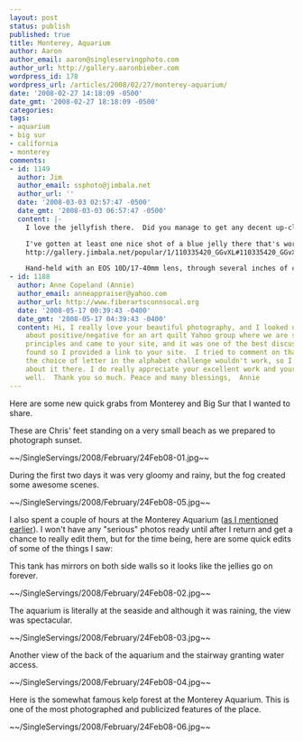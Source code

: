 ```yaml
---
layout: post
status: publish
published: true
title: Monterey, Aquarium
author: Aaron
author_email: aaron@singleservingphoto.com
author_url: http://gallery.aaronbieber.com
wordpress_id: 178
wordpress_url: /articles/2008/02/27/monterey-aquarium/
date: '2008-02-27 14:18:09 -0500'
date_gmt: '2008-02-27 18:18:09 -0500'
categories:
tags:
- aquarium
- big sur
- california
- monterey
comments:
- id: 1149
  author: Jim
  author_email: ssphoto@jimbala.net
  author_url: ''
  date: '2008-03-03 02:57:47 -0500'
  date_gmt: '2008-03-03 06:57:47 -0500'
  content: |-
    I love the jellyfish there.  Did you manage to get any decent up-close shots of the moon jellies without using a flash?  Those things continue to confound me because they have no well-defined edges for autofocus to work on and they move just a little too fast for the amount of light in the display to provide for a good shutter/aperture setting.

    I've gotten at least one nice shot of a blue jelly there that's worthy of display (imho):
    http://gallery.jimbala.net/popular/1/110335420_GGvXL#110335420_GGvXL-XL-LB

    Hand-held with an EOS 10D/17-40mm lens, through several inches of curved plexiglas.  I won't tell you how many other shots of the same exhibit got deleted. ;-)
- id: 1188
  author: Anne Copeland (Annie)
  author_email: anneappraiser@yahoo.com
  author_url: http://www.fiberartsconnsocal.org
  date: '2008-05-17 00:39:43 -0400'
  date_gmt: '2008-05-17 04:39:43 -0400'
  content: Hi, I really love your beautiful photography, and I looked up something
    about positive/negative for an art quilt Yahoo group where we are studying art
    principles and came to your site, and it was one of the best discussions I have
    found so I provided a link to your site.  I tried to comment on that page, but
    the choice of letter in the alphabet challenge wouldn't work, so I couldn't write
    about it there. I do really appreciate your excellent work and your writing as
    well.  Thank you so much. Peace and many blessings,  Annie
---
```

Here are some new quick grabs from Monterey and Big Sur that I wanted to
share.

These are Chris' feet standing on a very small beach as we prepared to
photograph sunset.

\~\~/SingleServings/2008/February/24Feb08-01.jpg\~\~

During the first two days it was very gloomy and rainy, but the fog
created some awesome scenes.

\~\~/SingleServings/2008/February/24Feb08-05.jpg\~\~

I also spent a couple of hours at the Monterey Aquarium ([as I mentioned
earlier](/articles/2008/02/26/big-sur-monterey-part-ii/)).
I won't have any "serious" photos ready until after I return and get a
chance to really edit them, but for the time being, here are some quick
edits of some of the things I saw:

This tank has mirrors on both side walls so it looks like the jellies go
on forever.

\~\~/SingleServings/2008/February/24Feb08-02.jpg\~\~

The aquarium is literally at the seaside and although it was raining,
the view was spectacular.

\~\~/SingleServings/2008/February/24Feb08-03.jpg\~\~

Another view of the back of the aquarium and the stairway granting water
access.

\~\~/SingleServings/2008/February/24Feb08-04.jpg\~\~

Here is the somewhat famous kelp forest at the Monterey Aquarium. This
is one of the most photographed and publicized features of the place.

\~\~/SingleServings/2008/February/24Feb08-06.jpg\~\~
